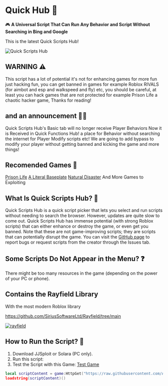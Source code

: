 # Quick Hub 📌

🎮 **A Universal Script That Can Run Any Behavior and Script Without Searching in Bing and Google**

This is the latest Quick Scripts Hub!

![Quick Scripts Hub](https://raw.githubusercontent.com/AndresDev859674/Quick-Scripts-Hub-V2/refs/heads/main/game.png)

## WARNING ⚠️

This script has a lot of potential it's not for enhancing games for more fun just hacking fun, you can get banned in games for example Roblox RIVALS (for aimbot and esp and walkspeed and fly) etc, you should be careful, at least you can hack games that are not protected for example Prison Life a chaotic hacker game, Thanks for reading!

## and an announcement 👀✨

Quick Scripts Hub's Basic tab will no longer receive Player Behaviors Now it is Received in Quick Functions Hub! a place for Behavior without searching the internet for Player Modify scripts etc! We are going to add bypass to modify your player without getting banned and kicking the game and more things!

## Recomended Games 🚀

[Prison Life](https://www.roblox.com/es/games/155615604/Prison-Life) [A Literal Baseplate](https://www.roblox.com/es/games/4483381587/a-literal-baseplate) [Natural Disaster](https://www.roblox.com/es/games/189707/Natural-Disaster-Survival) And More Games to Exploiting

## What Is Quick Scripts Hub? 🤔

Quick Scripts Hub is a quick script picker that lets you select and run scripts without needing to search the browser. However, updates are quite slow to come out. Quick Scripts Hub has immense potential (with strong Roblox scripts) that can either enhance or destroy the game, or even get you banned. Note that these are not game-improving scripts; they are scripts that can potentially disrupt the game. You can visit the [GitHub page](https://github.com/AndresDev859674/Quick-Scripts-Hub-V2) to report bugs or request scripts from the creator through the Issues tab.

## Some Scripts Do Not Appear in the Menu? ❓

There might be too many resources in the game (depending on the power of your PC or phone).

## Contains the Rayfield Library

With the most modern Roblox library

https://github.com/SiriusSoftwareLtd/Rayfield/tree/main

[![rayfield](https://user-images.githubusercontent.com/77512805/197843157-3485a6e4-7b18-4372-8277-f3a2e7bd0317.png)](https://sirius.menu/discord)

## How to Run the Script? 🚀

1. Download JJSploit or Solara (PC only).
2. Run this script:
3. Test the Script with this Game: [Test Game](https://www.roblox.com/es/games/4483381587/a-literal-baseplate)

```lua
local scriptContent = game:HttpGet("https://raw.githubusercontent.com/AndresDev859674/Quick-Scripts-Hub-V2/main/execute.lua")
loadstring(scriptContent)()

